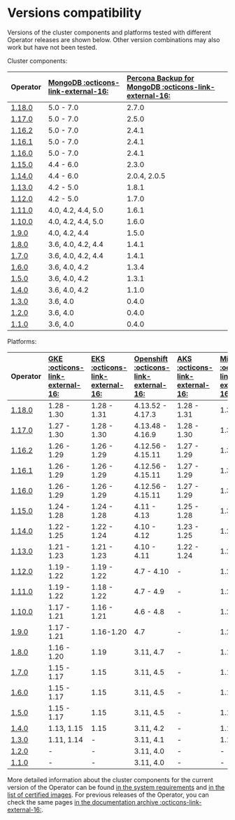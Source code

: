 # Versions compatibility

Versions of the cluster components and platforms tested with different Operator releases are shown below. Other version combinations may also work but have not been tested.

Cluster components:

| Operator | [MongoDB  :octicons-link-external-16:](https://www.percona.com/mongodb/software/percona-server-for-mongodb) | [Percona Backup for MongoDB  :octicons-link-external-16:](https://www.percona.com/mongodb/software/percona-backup-for-mongodb) | 
|:--------|:--------|:-----|
| [1.18.0](RN/Kubernetes-Operator-for-PSMONGODB-RN1.18.0.md) | 5.0 - 7.0          | 2.7.0 |
| [1.17.0](RN/Kubernetes-Operator-for-PSMONGODB-RN1.17.0.md) | 5.0 - 7.0          | 2.5.0 |
| [1.16.2](RN/Kubernetes-Operator-for-PSMONGODB-RN1.16.2.md) | 5.0 - 7.0          | 2.4.1 |
| [1.16.1](RN/Kubernetes-Operator-for-PSMONGODB-RN1.16.1.md) | 5.0 - 7.0          | 2.4.1 |
| [1.16.0](RN/Kubernetes-Operator-for-PSMONGODB-RN1.16.0.md) | 5.0 - 7.0          | 2.4.1 |
| [1.15.0](RN/Kubernetes-Operator-for-PSMONGODB-RN1.15.0.md) | 4.4 - 6.0          | 2.3.0 |
| [1.14.0](RN/Kubernetes-Operator-for-PSMONGODB-RN1.14.0.md) | 4.4 - 6.0          | 2.0.4, 2.0.5 |
| [1.13.0](RN/Kubernetes-Operator-for-PSMONGODB-RN1.13.0.md) | 4.2 - 5.0          | 1.8.1 |
| [1.12.0](RN/Kubernetes-Operator-for-PSMONGODB-RN1.12.0.md) | 4.2 - 5.0          | 1.7.0 |
| [1.11.0](RN/Kubernetes-Operator-for-PSMONGODB-RN1.11.0.md) | 4.0, 4.2, 4.4, 5.0 | 1.6.1 |
| [1.10.0](RN/Kubernetes-Operator-for-PSMONGODB-RN1.10.0.md) | 4.0, 4.2, 4.4, 5.0 | 1.6.0 |
| [1.9.0](RN/Kubernetes-Operator-for-PSMONGODB-RN1.9.0.md)   | 4.0, 4.2, 4.4      | 1.5.0 |
| [1.8.0](RN/Kubernetes-Operator-for-PSMONGODB-RN1.8.0.md)   | 3.6, 4.0, 4.2, 4.4 | 1.4.1 |
| [1.7.0](RN/Kubernetes-Operator-for-PSMONGODB-RN1.7.0.md)   | 3.6, 4.0, 4.2, 4.4 | 1.4.1 |
| [1.6.0](RN/Kubernetes-Operator-for-PSMONGODB-RN1.6.0.md)   | 3.6, 4.0, 4.2      | 1.3.4 |
| [1.5.0](RN/Kubernetes-Operator-for-PSMONGODB-RN1.5.0.md)   | 3.6, 4.0, 4.2      | 1.3.1 |
| [1.4.0](RN/Kubernetes-Operator-for-PSMONGODB-RN1.4.0.md)   | 3.6, 4.0, 4.2      | 1.1.0 |
| [1.3.0](RN/Kubernetes-Operator-for-PSMONGODB-RN1.3.0.md)   | 3.6, 4.0           | 0.4.0 |
| [1.2.0](RN/Kubernetes-Operator-for-PSMONGODB-RN1.2.0.md)   | 3.6, 4.0           | 0.4.0 |
| [1.1.0](RN/Kubernetes-Operator-for-PSMONGODB-RN1.1.0.md)   | 3.6, 4.0           | 0.4.0 |

Platforms:

| Operator | [GKE  :octicons-link-external-16:](https://cloud.google.com/kubernetes-engine)         | [EKS  :octicons-link-external-16:](https://aws.amazon.com)         | [Openshift  :octicons-link-external-16:](https://www.redhat.com/en/technologies/cloud-computing/openshift) | [AKS  :octicons-link-external-16:](https://azure.microsoft.com/en-us/services/kubernetes-service/) | [Minikube  :octicons-link-external-16:](https://github.com/kubernetes/minikube)                          |
|:--------|:------------|:------------|:------------|:------------|:----------------------------------|
| [1.18.0](RN/Kubernetes-Operator-for-PSMONGODB-RN1.18.0.md) | 1.28 - 1.30 | 1.28 - 1.31 | 4.13.52 - 4.17.3 | 1.28 - 1.31 | 1.34.0 |
| [1.17.0](RN/Kubernetes-Operator-for-PSMONGODB-RN1.17.0.md) | 1.27 - 1.30 | 1.28 - 1.30 | 4.13.48 - 4.16.9 | 1.28 - 1.30 | 1.33.1 |
| [1.16.2](RN/Kubernetes-Operator-for-PSMONGODB-RN1.16.2.md) | 1.26 - 1.29 | 1.26 - 1.29 | 4.12.56 - 4.15.11 | 1.27 - 1.29 | 1.33 |
| [1.16.1](RN/Kubernetes-Operator-for-PSMONGODB-RN1.16.1.md) | 1.26 - 1.29 | 1.26 - 1.29 | 4.12.56 - 4.15.11 | 1.27 - 1.29 | 1.33 |
| [1.16.0](RN/Kubernetes-Operator-for-PSMONGODB-RN1.16.0.md) | 1.26 - 1.29 | 1.26 - 1.29 | 4.12.56 - 4.15.11 | 1.27 - 1.29 | 1.33 |
| [1.15.0](RN/Kubernetes-Operator-for-PSMONGODB-RN1.15.0.md) | 1.24 - 1.28 | 1.24 - 1.28 | 4.11 - 4.13 | 1.25 - 1.28 | 1.31.2 |
| [1.14.0](RN/Kubernetes-Operator-for-PSMONGODB-RN1.14.0.md) | 1.22 - 1.25 | 1.22 - 1.24 | 4.10 - 4.12 | 1.23 - 1.25 | 1.29 |
| [1.13.0](RN/Kubernetes-Operator-for-PSMONGODB-RN1.13.0.md) | 1.21 - 1.23 | 1.21 - 1.23 | 4.10 - 4.11 | 1.22 - 1.24 | 1.26 |
| [1.12.0](RN/Kubernetes-Operator-for-PSMONGODB-RN1.12.0.md) | 1.19 - 1.22 | 1.19 - 1.22 | 4.7 - 4.10  | - | 1.23 |
| [1.11.0](RN/Kubernetes-Operator-for-PSMONGODB-RN1.11.0.md) | 1.19 - 1.22 | 1.18 - 1.22 | 4.7 - 4.9   | - | 1.22 |
| [1.10.0](RN/Kubernetes-Operator-for-PSMONGODB-RN1.10.0.md) | 1.17 - 1.21 | 1.16 - 1.21 | 4.6 - 4.8   | - | 1.22 |
| [1.9.0](RN/Kubernetes-Operator-for-PSMONGODB-RN1.9.0.md)   | 1.17 - 1.21 | 1.16-1.20   | 4.7         | - | 1.20 |
| [1.8.0](RN/Kubernetes-Operator-for-PSMONGODB-RN1.8.0.md)   | 1.16 - 1.20 | 1.19        | 3.11, 4.7   | - | 1.19 |
| [1.7.0](RN/Kubernetes-Operator-for-PSMONGODB-RN1.7.0.md)   | 1.15 - 1.17 | 1.15        | 3.11, 4.5   | - | 1.10 |
| [1.6.0](RN/Kubernetes-Operator-for-PSMONGODB-RN1.6.0.md)   | 1.15 - 1.17 | 1.15        | 3.11, 4.5   | - | 1.10 |
| [1.5.0](RN/Kubernetes-Operator-for-PSMONGODB-RN1.5.0.md)   | 1.15 - 1.17 | 1.15        | 3.11, 4.5   | - | 1.18 |
| [1.4.0](RN/Kubernetes-Operator-for-PSMONGODB-RN1.4.0.md)   | 1.13, 1.15  | 1.15        | 3.11, 4.2   | - | 1.16 |
| [1.3.0](RN/Kubernetes-Operator-for-PSMONGODB-RN1.3.0.md)   | 1.11, 1.14  | -           | 3.11, 4.1   | - | 1.12 |
| [1.2.0](RN/Kubernetes-Operator-for-PSMONGODB-RN1.2.0.md)   | -           | -           | 3.11, 4.0   | - | -    |
| [1.1.0](RN/Kubernetes-Operator-for-PSMONGODB-RN1.1.0.md)   | -           | -           | 3.11, 4.0   | - | -    |

More detailed information about the cluster components for the current version of the Operator can be found [in the system requirements](System-Requirements.md) and [in the list of certified images](images.md). For previous releases of the Operator, you can check the same pages [in the documentation archive  :octicons-link-external-16:](https://docs.percona.com/legacy-documentation/).
